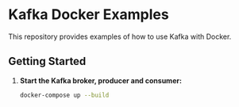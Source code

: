 # Kafka Docker Examples

This repository provides examples of how to use Kafka with Docker.

## Getting Started

1.  **Start the Kafka broker, producer and consumer:**
    ```bash
    docker-compose up --build
    ```